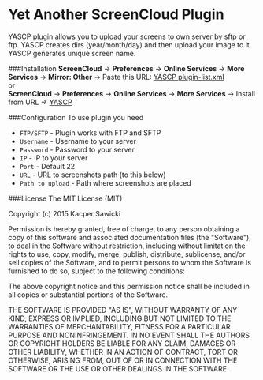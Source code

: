 # Yet Another ScreenCloud Plugin

YASCP plugin allows you to upload your screens to own server by sftp or ftp. YASCP creates dirs (year/month/day) and then upload your image to it. YASCP generates unique screen name.

###Installation
**ScreenCloud** -> **Preferences** -> **Online Services** -> **More Services** -> **Mirror: Other** -> Paste this URL: [YASCP plugin-list.xml](https://raw.githubusercontent.com/kacpersaw/yascp/master/plugin-list.xml)  
or  
**ScreenCloud** -> **Preferences** -> **Online Services** -> **More Services** -> Install from URL -> [YASCP](https://github.com/kacpersaw/yascp/archive/master.zip) 

###Configuration
To use plugin you need
* `FTP/SFTP` - Plugin works with FTP and SFTP
* `Username` - Username to your server
* `Password` - Password to your server
* `IP` - IP to your server
* `Port` - Default 22
* `URL` - URL to screenshots path (to this below)
* `Path to upload` - Path where screenshots are placed

###License
The MIT License (MIT)

Copyright (c) 2015 Kacper Sawicki

Permission is hereby granted, free of charge, to any person obtaining a copy
of this software and associated documentation files (the "Software"), to deal
in the Software without restriction, including without limitation the rights
to use, copy, modify, merge, publish, distribute, sublicense, and/or sell
copies of the Software, and to permit persons to whom the Software is
furnished to do so, subject to the following conditions:

The above copyright notice and this permission notice shall be included in all
copies or substantial portions of the Software.

THE SOFTWARE IS PROVIDED "AS IS", WITHOUT WARRANTY OF ANY KIND, EXPRESS OR
IMPLIED, INCLUDING BUT NOT LIMITED TO THE WARRANTIES OF MERCHANTABILITY,
FITNESS FOR A PARTICULAR PURPOSE AND NONINFRINGEMENT. IN NO EVENT SHALL THE
AUTHORS OR COPYRIGHT HOLDERS BE LIABLE FOR ANY CLAIM, DAMAGES OR OTHER
LIABILITY, WHETHER IN AN ACTION OF CONTRACT, TORT OR OTHERWISE, ARISING FROM,
OUT OF OR IN CONNECTION WITH THE SOFTWARE OR THE USE OR OTHER DEALINGS IN THE
SOFTWARE.